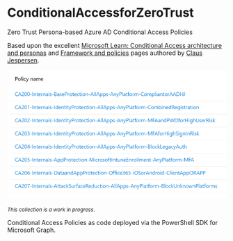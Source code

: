 # ConditionalAccessforZeroTrust

Zero Trust Persona-based Azure AD Conditional Access Policies

Based upon the excellent [Microsoft Learn: Conditional Access architecture and personas](https://learn.microsoft.com/en-us/azure/architecture/guide/security/conditional-access-architecture) and [Framework and policies](https://learn.microsoft.com/en-us/azure/architecture/guide/security/conditional-access-framework) pages authored by [Claus Jespersen](https://www.linkedin.com/in/claus-jespersen-25b0422/).

<img src="images/internals.PNG" width="800">

<small>*This collection is a work in progress*.</small>

Conditional Access Policies as code deployed via the PowerShell SDK for Microsoft Graph.